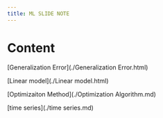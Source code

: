```yaml
---
title: ML SLIDE NOTE
---
```


# Content


[Generalization Error](./Generalization Error.html)

[Linear model](./Linear model.html)

[Optimizaiton Method](./Optimization Algorithm.md)

[time series](./time series.md)

